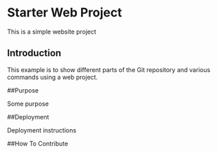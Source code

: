 # Starter Web Project

This is a simple website project

## Introduction

This example is to show different parts of the Git repository and various commands using a web project.

##Purpose

Some purpose

##Deployment

Deployment instructions

##How To Contribute

